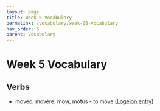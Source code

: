 ```yaml
---
layout: page
title: Week 6 Vocabulary
permalink: /vocabulary/week-06-vocabulary
nav_order: 5
parent: Vocabulary
---
```


# Week 5 Vocabulary

## Verbs

* moveō, movēre, mōvī, mōtus - to move [(Logeion entry)](https://logeion.uchicago.edu/moveo)
